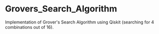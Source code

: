 # Grovers_Search_Algorithm
Implementation of Grover's Search Algorithm using Qiskit (searching for 4 combinations out of 16).
